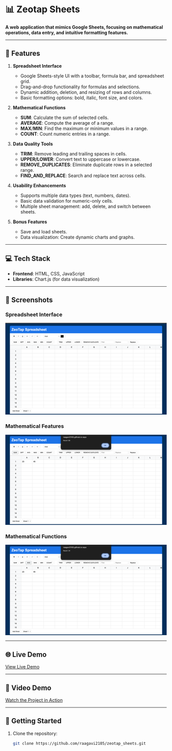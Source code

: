 # 📊 Zeotap Sheets

**A web application that mimics Google Sheets, focusing on mathematical operations, data entry, and intuitive formatting features.**

---

## 🚀 Features

1. **Spreadsheet Interface**
   - Google Sheets-style UI with a toolbar, formula bar, and spreadsheet grid.
   - Drag-and-drop functionality for formulas and selections.
   - Dynamic addition, deletion, and resizing of rows and columns.
   - Basic formatting options: bold, italic, font size, and colors.

2. **Mathematical Functions**
   - **SUM**: Calculate the sum of selected cells.
   - **AVERAGE**: Compute the average of a range.
   - **MAX**/**MIN**: Find the maximum or minimum values in a range.
   - **COUNT**: Count numeric entries in a range.

3. **Data Quality Tools**
   - **TRIM**: Remove leading and trailing spaces in cells.
   - **UPPER/LOWER**: Convert text to uppercase or lowercase.
   - **REMOVE_DUPLICATES**: Eliminate duplicate rows in a selected range.
   - **FIND_AND_REPLACE**: Search and replace text across cells.

4. **Usability Enhancements**
   - Supports multiple data types (text, numbers, dates).
   - Basic data validation for numeric-only cells.
   - Multiple sheet management: add, delete, and switch between sheets.

5. **Bonus Features**
   - Save and load sheets.
   - Data visualization: Create dynamic charts and graphs.

---

## 💻 Tech Stack

- **Frontend**: HTML, CSS, JavaScript
- **Libraries**: Chart.js (for data visualization)

---

## 📸 Screenshots

### Spreadsheet Interface  
![Spreadsheet Interface](./screenshots/spreadsheet_interface.png)

### Mathematical Features  
![Toolbar Features](./screenshots/mah.png)

### Mathematical Functions  
![Mathematical Functions](./screenshots/mathematical_functions.png)

---

## 🌐 Live Demo

[View Live Demo](https://raagavi2105.github.io/zeotap_sheets/)

---

## 🎥 Video Demo

[Watch the Project in Action](https://youtu.be/vZ_AAsvfhYo)

---

## 🏁 Getting Started

1. Clone the repository:
   ```bash
   git clone https://github.com/raagavi2105/zeotap_sheets.git
